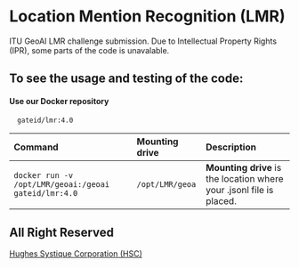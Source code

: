 
# Location Mention Recognition (LMR)

ITU GeoAI LMR challenge submission. Due to Intellectual Property Rights (IPR), some parts of the code is unavalable.




## To see the usage and testing of the code:

#### Use our Docker repository

```http
  gateid/lmr:4.0
```

| Command | Mounting drive     | Description                |
| :-------- | :------- | :------------------------- |
| `docker run -v /opt/LMR/geoai:/geoai gateid/lmr:4.0` | `/opt/LMR/geoa` | **Mounting drive** is the location where your .jsonl file is placed. |


## All Right Reserved

[Hughes Systique Corporation (HSC)](https://www.hsc.com/)

